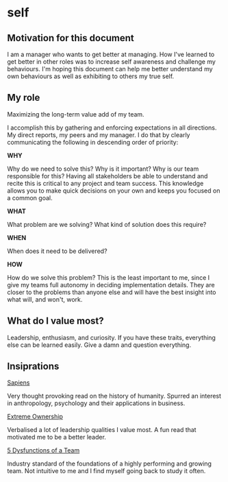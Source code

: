 # self

## Motivation for this document

I am a manager who wants to get better at managing. How I've learned to get better in other roles was to increase self awareness and challenge my behaviours. I'm hoping this document can help me better understand my own behaviours as well as exhibiting to others my true self. 

## My role
Maximizing the long-term value add of my team. 

I accomplish this by gathering and enforcing expectations in all directions. My direct reports, my peers and my manager. I do that by clearly communicating the following in descending order of priority:

**WHY**

Why do we need to solve this? Why is it important? Why is our team responsible for this? Having all stakeholders be able to understand and recite this is critical to any project and team success. This knowledge allows you to make quick decisions on your own and keeps you focused on a common goal.

**WHAT**

What problem are we solving? What kind of solution does this require?

**WHEN**

When does it need to be delivered?

**HOW**

How do we solve this problem? This is the least important to me, since I give my teams full autonomy in deciding implementation details. They are closer to the problems than anyone else and will have the best insight into what will, and won't, work.

## What do I value most?
Leadership, enthusiasm, and curiosity. If you have these traits, everything else can be learned easily. Give a damn and question everything.

## Insiprations

[Sapiens](https://www.ynharari.com/book/sapiens-2/)

Very thought provoking read on the history of humanity. Spurred an interest in anthropology, psychology and their applications in business.


[Extreme Ownership](https://echelonfront.com/extreme-ownership/)

Verbalised a lot of leadership qualities I value most. A fun read that motivated me to be a better leader.


[5 Dysfunctions of a Team](https://de7pikzj4hvyk.cloudfront.net/wp-content/uploads/2020/12/11224029/FiveDysfunctions.pdf)

Industry standard of the foundations of a highly performing and growing team. Not intuitive to me and I find myself going back to study it often.

